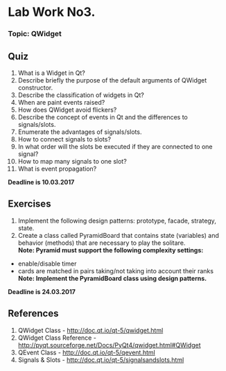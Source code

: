# **Lab Work No3.**
### **Topic: QWidget**


## Quiz
1. What is a Widget in Qt?
2. Describe briefly the purpose of the default arguments of QWidget constructor.
3. Describe the classification of widgets in Qt?
4. When are paint events raised?
5. How does QWidget avoid flickers?
6. Describe the concept of events in Qt and the differences to signals/slots. 
7. Enumerate the advantages of signals/slots.
8. How to connect signals to slots? 
9. In what order will the slots be executed if they are connected to one signal?
10. How to map many signals to one slot?
11. What is event propagation?

**Deadline is 10.03.2017**

## Exercises
1. Implement the following design patterns: prototype, facade, strategy, state.
2. Create a class called PyramidBoard that contains state (variables) and behavior (methods) that are necessary to play the solitare.<br/>
**Note: Pyramid must support the following complexity settings:**
 * enable/disable timer
 * сards are matched in pairs taking/not taking into account their ranks
**Note: Implement the PyramidBoard class using design patterns.**

**Deadline is 24.03.2017**

## References
1. QWidget Class - http://doc.qt.io/qt-5/qwidget.html
2. QWidget Class Reference - http://pyqt.sourceforge.net/Docs/PyQt4/qwidget.html#QWidget
3. QEvent Class - http://doc.qt.io/qt-5/qevent.html
4. Signals & Slots - http://doc.qt.io/qt-5/signalsandslots.html
